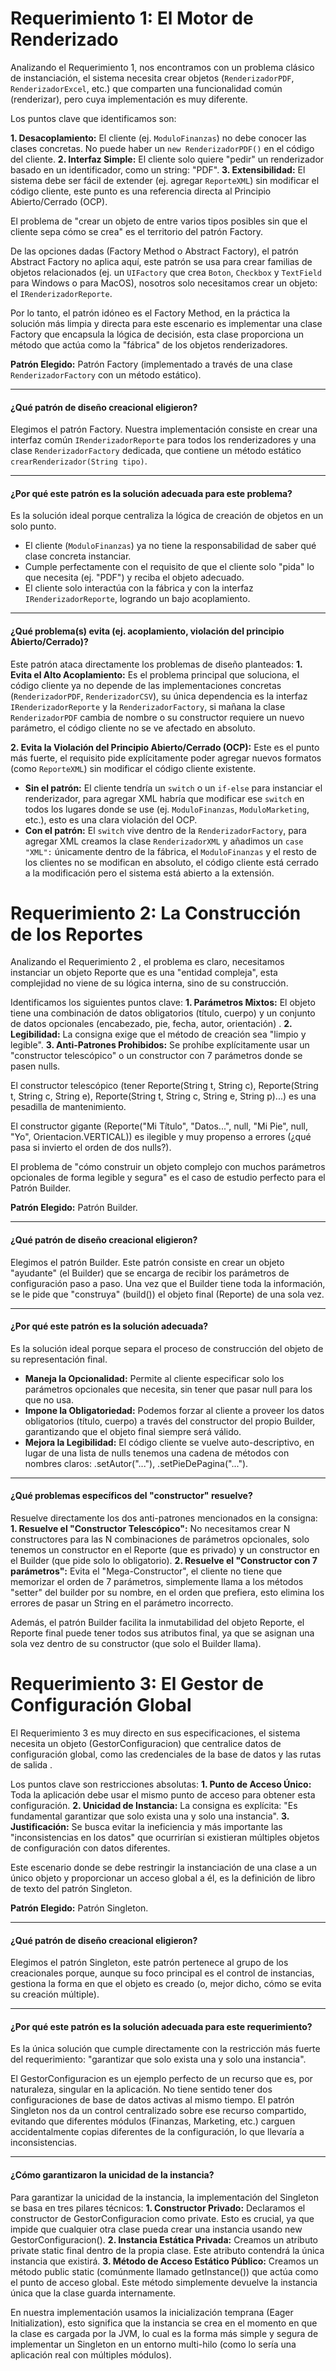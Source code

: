 # Requerimiento 1: El Motor de Renderizado

Analizando el Requerimiento 1, nos encontramos con un problema clásico de instanciación, el sistema necesita crear objetos (`RenderizadorPDF`, `RenderizadorExcel`, etc.) que comparten una funcionalidad común (renderizar), pero cuya implementación es muy diferente.

Los puntos clave que identificamos son:

**1. Desacoplamiento:** El cliente (ej. `ModuloFinanzas`) no debe conocer las clases concretas.
No puede haber un `new RenderizadorPDF()` en el código del cliente. 
**2. Interfaz Simple:** El cliente solo quiere "pedir" un renderizador basado en un identificador, como un string: "PDF".
**3. Extensibilidad:** El sistema debe ser fácil de extender (ej. agregar `ReporteXML`) sin modificar el código cliente, este punto es una referencia directa al Principio Abierto/Cerrado (OCP).

El problema de "crear un objeto de entre varios tipos posibles sin que el cliente sepa cómo se crea" es el territorio del patrón Factory. 

De las opciones dadas (Factory Method o Abstract Factory), el patrón Abstract Factory no aplica aquí, este patrón se usa para crear familias de objetos relacionados (ej. un `UIFactory` que crea `Boton`, `Checkbox` y `TextField` para Windows o para MacOS), nosotros solo necesitamos crear un objeto: el `IRenderizadorReporte`.

Por lo tanto, el patrón idóneo es el Factory Method, en la práctica la solución más limpia y directa para este escenario es implementar una clase Factory que encapsula la lógica de decisión, esta clase proporciona un método que actúa como la "fábrica" de los objetos renderizadores.

**Patrón Elegido:** Patrón Factory (implementado a través de una clase `RenderizadorFactory` con un método estático). 

---

#### **¿Qué patrón de diseño creacional eligieron?** 

Elegimos el patrón Factory. Nuestra implementación consiste en crear una interfaz común `IRenderizadorReporte` para todos los renderizadores y una clase `RenderizadorFactory` dedicada, que contiene un método estático `crearRenderizador(String tipo)`.

---

#### **¿Por qué este patrón es la solución adecuada para este problema?**

Es la solución ideal porque centraliza la lógica de creación de objetos en un solo punto.
- El cliente (`ModuloFinanzas`) ya no tiene la responsabilidad de saber qué clase concreta instanciar. 
- Cumple perfectamente con el requisito de que el cliente solo "pida" lo que necesita (ej. "PDF") y reciba el objeto adecuado.
- El cliente solo interactúa con la fábrica y con la interfaz `IRenderizadorReporte`, logrando un bajo acoplamiento.

---

#### **¿Qué problema(s) evita (ej. acoplamiento, violación del principio Abierto/Cerrado)?**

Este patrón ataca directamente los problemas de diseño planteados:
**1. Evita el Alto Acoplamiento:** Es el problema principal que soluciona, el código cliente ya no depende de las implementaciones concretas (`RenderizadorPDF`, `RenderizadorCSV`), su única dependencia es la interfaz `IRenderizadorReporte` y la `RenderizadorFactory`, si mañana la clase `RenderizadorPDF` cambia de nombre o su constructor requiere un nuevo parámetro, el código cliente no se ve afectado en absoluto.

**2. Evita la Violación del Principio Abierto/Cerrado (OCP):** Este es el punto más fuerte, el requisito pide explícitamente poder agregar nuevos formatos (como `ReporteXML`) sin modificar el código cliente existente.
- **Sin el patrón:** El cliente tendría un `switch` o un `if-else` para instanciar el renderizador, para agregar XML habría que modificar ese `switch` en todos los lugares donde se use (ej. `ModuloFinanzas`, `ModuloMarketing`, etc.), esto es una clara violación del OCP. 
- **Con el patrón:** El `switch` vive dentro de la `RenderizadorFactory`, para agregar XML creamos la clase `RenderizadorXML` y añadimos un `case "XML":` únicamente dentro de la fábrica, el `ModuloFinanzas` y el resto de los clientes no se modifican en absoluto, el código cliente está cerrado a la modificación pero el sistema está abierto a la extensión.










# Requerimiento 2: La Construcción de los Reportes

Analizando el Requerimiento 2 , el problema es claro, necesitamos instanciar un objeto Reporte que es una "entidad compleja", esta complejidad no viene de su lógica interna, sino de su construcción.

Identificamos los siguientes puntos clave:
**1. Parámetros Mixtos:** El objeto tiene una combinación de datos obligatorios (título, cuerpo) y un conjunto de datos opcionales (encabezado, pie, fecha, autor, orientación) .
**2. Legibilidad:** La consigna exige que el método de creación sea "limpio y legible".
**3. Anti-Patrones Prohibidos:** Se prohíbe explícitamente usar un "constructor telescópico" o un constructor con 7 parámetros donde se pasen nulls.

El constructor telescópico (tener Reporte(String t, String c), Reporte(String t, String c, String e), Reporte(String t, String c, String e, String p)...) es una pesadilla de mantenimiento.

El constructor gigante (Reporte("Mi Título", "Datos...", null, "Mi Pie", null, "Yo", Orientacion.VERTICAL)) es ilegible y muy propenso a errores (¿qué pasa si invierto el orden de dos nulls?).

El problema de "cómo construir un objeto complejo con muchos parámetros opcionales de forma legible y segura" es el caso de estudio perfecto para el Patrón Builder.

**Patrón Elegido:** Patrón Builder.

---

#### **¿Qué patrón de diseño creacional eligieron?**
Elegimos el patrón Builder. Este patrón consiste en crear un objeto "ayudante" (el Builder) que se encarga de recibir los parámetros de configuración paso a paso. Una vez que el Builder tiene toda la información, se le pide que "construya" (build()) el objeto final (Reporte) de una sola vez.

---

#### **¿Por qué este patrón es la solución adecuada?**
Es la solución ideal porque separa el proceso de construcción del objeto de su representación final.
- **Maneja la Opcionalidad:** Permite al cliente especificar solo los parámetros opcionales que necesita, sin tener que pasar null para los que no usa.
- **Impone la Obligatoriedad:** Podemos forzar al cliente a proveer los datos obligatorios (título, cuerpo)  a través del constructor del propio Builder, garantizando que el objeto final siempre será válido.
- **Mejora la Legibilidad:** El código cliente se vuelve auto-descriptivo, en lugar de una lista de nulls tenemos una cadena de métodos con nombres claros: .setAutor("..."), .setPieDePagina("...").

---

#### **¿Qué problemas específicos del "constructor" resuelve?**
Resuelve directamente los dos anti-patrones mencionados en la consigna:
**1. Resuelve el "Constructor Telescópico":** No necesitamos crear N constructores para las N combinaciones de parámetros opcionales, solo tenemos un constructor en el Reporte (que es privado) y un constructor en el Builder (que pide solo lo obligatorio).
**2. Resuelve el "Constructor con 7 parámetros":** Evita el "Mega-Constructor", el cliente no tiene que memorizar el orden de 7 parámetros, simplemente llama a los métodos "setter" del builder por su nombre, en el orden que prefiera, esto elimina los errores de pasar un String en el parámetro incorrecto.

Además, el patrón Builder facilita la inmutabilidad del objeto Reporte, el Reporte final puede tener todos sus atributos final, ya que se asignan una sola vez dentro de su constructor (que solo el Builder llama).





# Requerimiento 3: El Gestor de Configuración Global

El Requerimiento 3 es muy directo en sus especificaciones, el sistema necesita un objeto (GestorConfiguracion) que centralice datos de configuración global, como las credenciales de la base de datos y las rutas de salida .

Los puntos clave son restricciones absolutas:
**1. Punto de Acceso Único:** Toda la aplicación debe usar el mismo punto de acceso para obtener esta configuración.
**2. Unicidad de Instancia:** La consigna es explícita: "Es fundamental garantizar que solo exista una y solo una instancia".
**3. Justificación:** Se busca evitar la ineficiencia y más importante las "inconsistencias en los datos"  que ocurrirían si existieran múltiples objetos de configuración con datos diferentes.

Este escenario donde se debe restringir la instanciación de una clase a un único objeto y proporcionar un acceso global a él, es la definición de libro de texto del patrón Singleton.

**Patrón Elegido:** Patrón Singleton.

---

#### **¿Qué patrón de diseño creacional eligieron?**
Elegimos el patrón Singleton, este patrón pertenece al grupo de los creacionales porque, aunque su foco principal es el control de instancias, gestiona la forma en que el objeto es creado (o, mejor dicho, cómo se evita su creación múltiple).

---

#### **¿Por qué este patrón es la solución adecuada para este requerimiento?**
Es la única solución que cumple directamente con la restricción más fuerte del requerimiento: "garantizar que solo exista una y solo una instancia".

El GestorConfiguracion es un ejemplo perfecto de un recurso que es, por naturaleza, singular en la aplicación. No tiene sentido tener dos configuraciones de base de datos activas al mismo tiempo. El patrón Singleton nos da un control centralizado sobre ese recurso compartido, evitando que diferentes módulos (Finanzas, Marketing, etc.) carguen accidentalmente copias diferentes de la configuración, lo que llevaría a inconsistencias.

---

#### **¿Cómo garantizaron la unicidad de la instancia?**
Para garantizar la unicidad de la instancia, la implementación del Singleton se basa en tres pilares técnicos:
**1. Constructor Privado:** Declaramos el constructor de GestorConfiguracion como private. Esto es crucial, ya que impide que cualquier otra clase pueda crear una instancia usando new GestorConfiguracion().
**2. Instancia Estática Privada:** Creamos un atributo private static final dentro de la propia clase. Este atributo contendrá la única instancia que existirá.
**3. Método de Acceso Estático Público:** Creamos un método public static (comúnmente llamado getInstance()) que actúa como el punto de acceso global. Este método simplemente devuelve la instancia única que la clase guarda internamente.

En nuestra implementación usamos la inicialización temprana (Eager Initialization), esto significa que la instancia se crea en el momento en que la clase es cargada por la JVM, lo cual es la forma más simple y segura de implementar un Singleton en un entorno multi-hilo (como lo sería una aplicación real con múltiples módulos).
